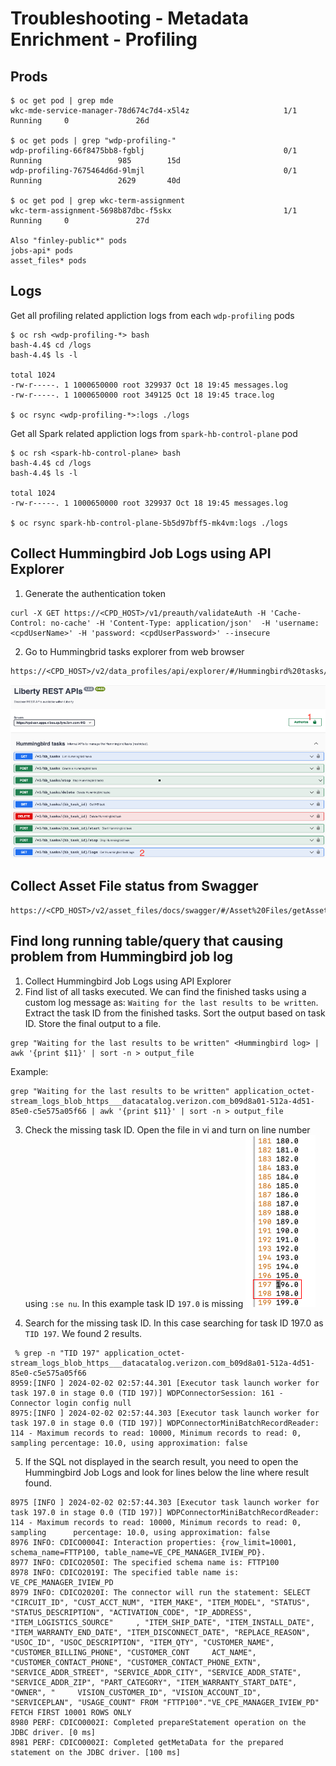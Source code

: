 # Troubleshooting - Metadata Enrichment - Profiling
## Prods 

```
$ oc get pod | grep mde
wkc-mde-service-manager-78d674c7d4-x5l4z                     1/1     Running     0               26d

$ oc get pods | grep "wdp-profiling-"
wdp-profiling-66f8475bb8-fgblj                               0/1     Running                 985        15d
wdp-profiling-7675464d6d-9lmjl                               0/1     Running                 2629       40d

$ oc get pod | grep wkc-term-assignment 
wkc-term-assignment-5698b87dbc-f5skx                         1/1     Running     0               27d

Also "finley-public*" pods
jobs-api* pods
asset_files* pods
```

## Logs
Get all profiling related appliction logs from each `wdp-profiling` pods
```
$ oc rsh <wdp-profiling-*> bash
bash-4.4$ cd /logs
bash-4.4$ ls -l

total 1024
-rw-r-----. 1 1000650000 root 329937 Oct 18 19:45 messages.log
-rw-r-----. 1 1000650000 root 349125 Oct 18 19:45 trace.log

$ oc rsync <wdp-profiling-*>:logs ./logs 
```
Get all Spark related appliction logs from `spark-hb-control-plane` pod
```
$ oc rsh <spark-hb-control-plane> bash
bash-4.4$ cd /logs
bash-4.4$ ls -l

total 1024
-rw-r-----. 1 1000650000 root 329937 Oct 18 19:45 messages.log

$ oc rsync spark-hb-control-plane-5b5d97bff5-mk4vm:logs ./logs 
```

## Collect Hummingbird Job Logs using API Explorer 
1. Generate the authentication token 
```
curl -X GET https://<CPD_HOST>/v1/preauth/validateAuth -H 'Cache-Control: no-cache' -H 'Content-Type: application/json'  -H 'username: <cpdUserName>' -H 'password: <cpdUserPassword>' --insecure
```
2. Go to Hummingbrid tasks explorer from web browser
```
https://<CPD_HOST>/v2/data_profiles/api/explorer/#/Hummingbird%20tasks/getHbTaskLogs
```
![](../../images/API-Explorer-Hummingbrid-Job-Log.png)

## Collect Asset File status from Swagger
```
https://<CPD_HOST>/v2/asset_files/docs/swagger/#/Asset%20Files/getAssetFile
```

## Find long running table/query that causing problem from Hummingbird job log
1. Collect Hummingbird Job Logs using API Explorer
2. Find list of all tasks executed.
   We can find the finished tasks using a custom log message as: `Waiting for the last results to be written`.
   Extract the task ID from the finished tasks.
   Sort the output based on task ID.
   Store the final output to a file.
```
grep "Waiting for the last results to be written" <Hummingbird log> | awk '{print $11}' | sort -n > output_file
```
Example:
```
grep "Waiting for the last results to be written" application_octet-stream_logs_blob_https___datacatalog.verizon.com_b09d8a01-512a-4d51-85e0-c5e575a05f66 | awk '{print $11}' | sort -n > output_file
```
3. Check the missing task ID.
   Open the file in vi and turn on line number using `:se nu`.
   In this example task ID `197.0` is missing
![](../../images/missing-taskid.png)

4. Search for the missing task ID. In this case searching for task ID 197.0 as `TID 197`. We found 2 results. 
```
 % grep -n "TID 197" application_octet-stream_logs_blob_https___datacatalog.verizon.com_b09d8a01-512a-4d51-85e0-c5e575a05f66
8959:[INFO ] 2024-02-02 02:57:44.301 [Executor task launch worker for task 197.0 in stage 0.0 (TID 197)] WDPConnectorSession: 161 - Connector login config null
8975:[INFO ] 2024-02-02 02:57:44.303 [Executor task launch worker for task 197.0 in stage 0.0 (TID 197)] WDPConnectorMiniBatchRecordReader: 114 - Maximum records to read: 10000, Minimum records to read: 0, sampling percentage: 10.0, using approximation: false
```
5. If the SQL not displayed in the search result, you need to open the Hummingbird Job Logs and look for lines below the line where result found.
```
8975 [INFO ] 2024-02-02 02:57:44.303 [Executor task launch worker for task 197.0 in stage 0.0 (TID 197)] WDPConnectorMiniBatchRecordReader: 114 - Maximum records to read: 10000, Minimum records to read: 0, sampling      percentage: 10.0, using approximation: false
8976 INFO: CDICO0004I: Interaction properties: {row_limit=10001, schema_name=FTTP100, table_name=VE_CPE_MANAGER_IVIEW_PD}.
8977 INFO: CDICO2050I: The specified schema name is: FTTP100
8978 INFO: CDICO2019I: The specified table name is: VE_CPE_MANAGER_IVIEW_PD
8979 INFO: CDICO2020I: The connector will run the statement: SELECT "CIRCUIT_ID", "CUST_ACCT_NUM", "ITEM_MAKE", "ITEM_MODEL", "STATUS", "STATUS_DESCRIPTION", "ACTIVATION_CODE", "IP_ADDRESS", "ITEM_LOGISTICS_SOURCE"     , "ITEM_SHIP_DATE", "ITEM_INSTALL_DATE", "ITEM_WARRANTY_END_DATE", "ITEM_DISCONNECT_DATE", "REPLACE_REASON", "USOC_ID", "USOC_DESCRIPTION", "ITEM_QTY", "CUSTOMER_NAME", "CUSTOMER_BILLING_PHONE", "CUSTOMER_CONT     ACT_NAME", "CUSTOMER_CONTACT_PHONE", "CUSTOMER_CONTACT_PHONE_EXTN", "SERVICE_ADDR_STREET", "SERVICE_ADDR_CITY", "SERVICE_ADDR_STATE", "SERVICE_ADDR_ZIP", "PART_CATEGORY", "ITEM_WARRANTY_START_DATE", "OWNER", "     VISION_CUSTOMER_ID", "VISION_ACCOUNT_ID", "SERVICEPLAN", "USAGE_COUNT" FROM "FTTP100"."VE_CPE_MANAGER_IVIEW_PD" FETCH FIRST 10001 ROWS ONLY
8980 PERF: CDICO0002I: Completed prepareStatement operation on the JDBC driver. [0 ms]
8981 PERF: CDICO0002I: Completed getMetaData for the prepared statement on the JDBC driver. [100 ms]
```
   

